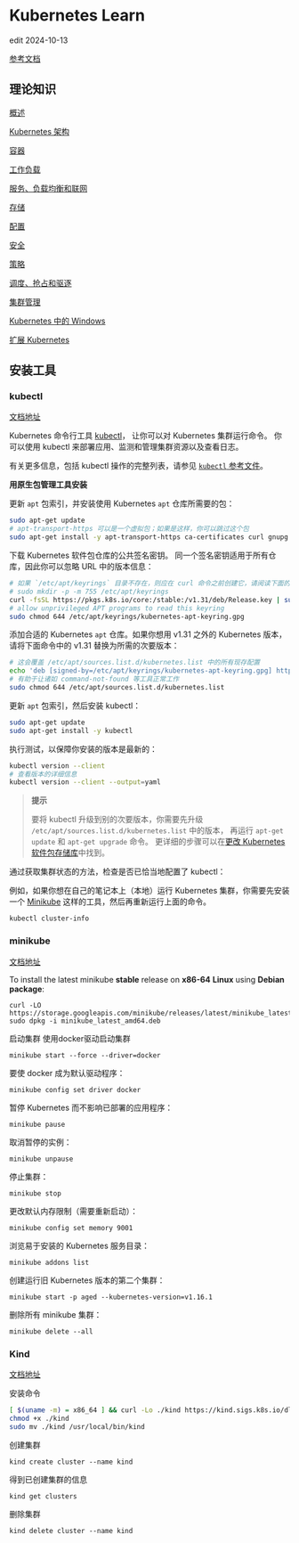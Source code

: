 # Kubernetes Learn

edit 2024-10-13

[参考文档](https://kubernetes.io/zh-cn/docs/home/)

## 理论知识

[概述](https://kubernetes.io/zh-cn/docs/concepts/overview/)

[Kubernetes 架构](https://kubernetes.io/zh-cn/docs/concepts/architecture/)

[容器](https://kubernetes.io/zh-cn/docs/concepts/containers/)

[工作负载](https://kubernetes.io/zh-cn/docs/concepts/workloads/)

[服务、负载均衡和联网](https://kubernetes.io/zh-cn/docs/concepts/services-networking/)

[存储](https://kubernetes.io/zh-cn/docs/concepts/storage/)

[配置](https://kubernetes.io/zh-cn/docs/concepts/configuration/)

[安全](https://kubernetes.io/zh-cn/docs/concepts/security/)

[策略](https://kubernetes.io/zh-cn/docs/concepts/policy/)

[调度、抢占和驱逐](https://kubernetes.io/zh-cn/docs/concepts/scheduling-eviction/)

[集群管理](https://kubernetes.io/zh-cn/docs/concepts/cluster-administration/)

[Kubernetes 中的 Windows](https://kubernetes.io/zh-cn/docs/concepts/windows/)

[扩展 Kubernetes](https://kubernetes.io/zh-cn/docs/concepts/extend-kubernetes/)

## 安装工具

### kubectl

[文档地址](https://kubernetes.io/zh-cn/docs/tasks/tools/install-kubectl-linux/)

Kubernetes 命令行工具 [kubectl](https://kubernetes.io/zh-cn/docs/reference/kubectl/kubectl/)， 让你可以对 Kubernetes 集群运行命令。 你可以使用 kubectl 来部署应用、监测和管理集群资源以及查看日志。

有关更多信息，包括 kubectl 操作的完整列表，请参见 [`kubectl` 参考文件](https://kubernetes.io/zh-cn/docs/reference/kubectl/)。

**用原生包管理工具安装**

更新 `apt` 包索引，并安装使用 Kubernetes `apt` 仓库所需要的包：

```sh
sudo apt-get update
# apt-transport-https 可以是一个虚拟包；如果是这样，你可以跳过这个包
sudo apt-get install -y apt-transport-https ca-certificates curl gnupg
```

下载 Kubernetes 软件包仓库的公共签名密钥。 同一个签名密钥适用于所有仓库，因此你可以忽略 URL 中的版本信息：

```sh
# 如果 `/etc/apt/keyrings` 目录不存在，则应在 curl 命令之前创建它，请阅读下面的注释。
# sudo mkdir -p -m 755 /etc/apt/keyrings
curl -fsSL https://pkgs.k8s.io/core:/stable:/v1.31/deb/Release.key | sudo gpg --dearmor -o /etc/apt/keyrings/kubernetes-apt-keyring.gpg
# allow unprivileged APT programs to read this keyring
sudo chmod 644 /etc/apt/keyrings/kubernetes-apt-keyring.gpg
```

添加合适的 Kubernetes `apt` 仓库。如果你想用 v1.31 之外的 Kubernetes 版本， 请将下面命令中的 v1.31 替换为所需的次要版本：

```sh
# 这会覆盖 /etc/apt/sources.list.d/kubernetes.list 中的所有现存配置
echo 'deb [signed-by=/etc/apt/keyrings/kubernetes-apt-keyring.gpg] https://pkgs.k8s.io/core:/stable:/v1.31/deb/ /' | sudo tee /etc/apt/sources.list.d/kubernetes.list
# 有助于让诸如 command-not-found 等工具正常工作
sudo chmod 644 /etc/apt/sources.list.d/kubernetes.list
```

更新 `apt` 包索引，然后安装 kubectl：

```sh
sudo apt-get update
sudo apt-get install -y kubectl
```

执行测试，以保障你安装的版本是最新的：

```sh
kubectl version --client
# 查看版本的详细信息
kubectl version --client --output=yaml
```

>**提示**
>
>要将 kubectl 升级到别的次要版本，你需要先升级 `/etc/apt/sources.list.d/kubernetes.list` 中的版本， 再运行 `apt-get update` 和 `apt-get upgrade` 命令。 更详细的步骤可以在[更改 Kubernetes 软件包存储库](https://kubernetes.io/zh-cn/docs/tasks/administer-cluster/kubeadm/change-package-repository/)中找到。

通过获取集群状态的方法，检查是否已恰当地配置了 kubectl：

例如，如果你想在自己的笔记本上（本地）运行 Kubernetes 集群，你需要先安装一个 [Minikube](https://minikube.sigs.k8s.io/docs/start/) 这样的工具，然后再重新运行上面的命令。

```shell
kubectl cluster-info
```

### minikube

[文档地址](https://minikube.sigs.k8s.io/docs/start/?arch=%2Flinux%2Fx86-64%2Fstable%2Fbinary+download)

To install the latest minikube **stable** release on **x86-64** **Linux** using **Debian package**:

```
curl -LO https://storage.googleapis.com/minikube/releases/latest/minikube_latest_amd64.deb
sudo dpkg -i minikube_latest_amd64.deb
```

启动集群 使用docker驱动启动集群

```
minikube start --force --driver=docker
```

要使 docker 成为默认驱动程序：

```
minikube config set driver docker
```

暂停 Kubernetes 而不影响已部署的应用程序：

```shell
minikube pause
```

取消暂停的实例：

```shell
minikube unpause
```

停止集群：

```shell
minikube stop
```

更改默认内存限制（需要重新启动）：

```shell
minikube config set memory 9001
```

浏览易于安装的 Kubernetes 服务目录：

```shell
minikube addons list
```

创建运行旧 Kubernetes 版本的第二个集群：

```shell
minikube start -p aged --kubernetes-version=v1.16.1
```

删除所有 minikube 集群：

```shell
minikube delete --all
```

### Kind

[文档地址](https://kind.sigs.k8s.io/docs/user/quick-start/#installation)

安装命令

```sh
[ $(uname -m) = x86_64 ] && curl -Lo ./kind https://kind.sigs.k8s.io/dl/v0.24.0/kind-linux-amd64
chmod +x ./kind
sudo mv ./kind /usr/local/bin/kind
```

创建集群

```
kind create cluster --name kind
```

得到已创建集群的信息

```
kind get clusters
```

删除集群

```
kind delete cluster --name kind
```

